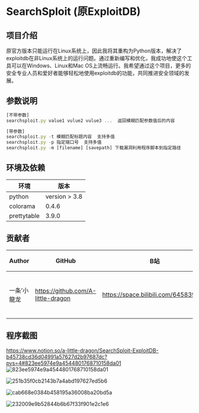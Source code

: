 # SearchSploit (原ExploitDB)

## 项目介绍

原官方版本只能运行在Linux系统上，因此我将其重构为Python版本，解决了exploitdb在非Linux系统上的运行问题。通过重新编写和优化，我成功地使这个工具可以在Windows、Linux和Mac OS上流畅运行。我希望通过这个项目，更多的安全专业人员和爱好者能够轻松地使用exploitdb的功能，共同推进安全领域的发展。

## 参数说明

```jsx
[不带参数]
searchsploit.py value1 vulue2 vulue3 ...  返回模糊匹配参数值后的内容

[带参数]
searchsploit.py -t 模糊匹配标题内容  支持多值
searchsploit.py -p 指定端口号  支持多值
searchsploit.py -m [filename] [savepath] 下载漏洞利用程序脚本到指定路径
```

## 环境及依赖

| 环境 | 版本 |
| --- | --- |
| python | version > 3.8 |
| colorama | 0.4.6 |
| prettytable | 3.9.0 |

## 贡献者

| Author | GitHub | B站 | 身份 |
| --- | --- | --- | --- |
| 一条’小龍龙 | https://github.com/A-little-dragon | https://space.bilibili.com/645839191 | 主要贡献者 |

## 程序截图
https://www.notion.so/a-little-dragon/SearchSploit-ExploitDB-b45738cd36d04991a57627d2b97687dc?pvs=4#823ee5974e9a4544801768710158da01
![823ee5974e9a4544801768710158da01](https://www.notion.so/a-little-dragon/SearchSploit-ExploitDB-b45738cd36d04991a57627d2b97687dc?pvs=4#823ee5974e9a4544801768710158da01)

![251b35f0cb2143b7a4abd197627ed5b6](https://www.notion.so/a-little-dragon/SearchSploit-ExploitDB-b45738cd36d04991a57627d2b97687dc?pvs=4#251b35f0cb2143b7a4abd197627ed5b6)

![cab668e0384b458195a36008ba20bd5a](https://www.notion.so/a-little-dragon/SearchSploit-ExploitDB-b45738cd36d04991a57627d2b97687dc?pvs=4#cab668e0384b458195a36008ba20bd5a)

![232009e9b52844b6b67f33f901e2c1e6](https://www.notion.so/a-little-dragon/SearchSploit-ExploitDB-b45738cd36d04991a57627d2b97687dc?pvs=4#232009e9b52844b6b67f33f901e2c1e6)
